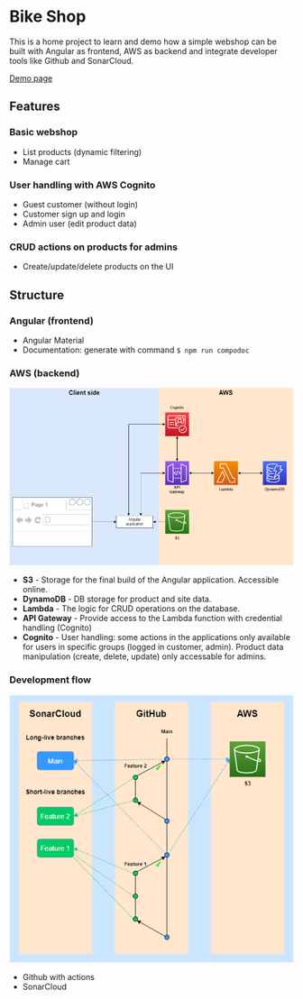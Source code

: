 # Bike Shop

This is a home project to learn and demo how a simple webshop can be built with Angular as frontend, AWS as backend and integrate developer tools like Github and SonarCloud.

[Demo page](http://odzo-bikeshop.s3-website.us-east-2.amazonaws.com/ "Demo page")

## Features

### Basic webshop
- List products (dynamic filtering)
- Manage cart

### User handling with AWS Cognito
- Guest customer (without login)
- Customer sign up and login
- Admin user (edit product data)

### CRUD actions on products for admins
- Create/update/delete products on the UI

## Structure

### Angular (frontend)
- Angular Material
- Documentation: generate with command `$ npm run compodoc`

### AWS (backend)
![AWS diagram](/documentation/images/bikeshop-aws.png?raw=true "AWS diagram")
* __S3__ - Storage for the final build of the Angular application. Accessible online.
* __DynamoDB__ - DB storage for product and site data.
* __Lambda__ - The logic for CRUD operations on the database.
* __API Gateway__ - Provide access to the Lambda function with credential handling (Cognito)
* __Cognito__ - User handling: some actions in the applications only available for users in specific groups (logged in customer, admin). Product data manipulation (create, delete, update) only accessable for admins.

### Development flow
![Dev flow](/documentation/images/bikeshop-devflow.png?raw=true "Dev flow")
- Github with actions
- SonarCloud

